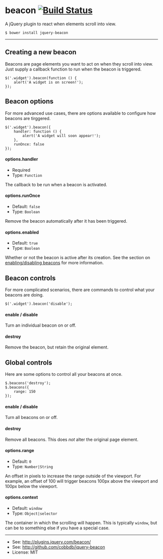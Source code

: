 # beacon [![Build Status](https://travis-ci.org/cobbdb/jquery-beacon.svg)](https://travis-ci.org/cobbdb/jquery-beacon)

A jQuery plugin to react when elements scroll into view.

    $ bower install jquery-beacon

-------------
## Creating a new beacon
Beacons are page elements you want to act on when they scroll into view.
Just supply a callback function to run when the beacon is triggered.

    $('.widget').beacon(function () {
        alert('A widget is on screen!');
    });

## Beacon options
For more advanced use cases, there are options available to configure how beacons are tirggered.

    $('.widget').beacon({
        handler: function () {
            alert('A widget will soon appear!');
        },
        runOnce: false
    });

#### options.handler
* Required
* Type: ```Function```

The callback to be run when a beacon is activated.

#### options.runOnce
* Default: ```false```
* Type: ```Boolean```

Remove the beacon automatically after it has been triggered.

#### options.enabled
* Default: ```true```
* Type: ```Boolean```

Whether or not the beacon is active after its creation. See the section on [enabling/disabling beacons](#con_enable) for more information.

## Beacon controls
For more complicated scenarios, there are commands to control what your beacons are doing.

    $('.widget').beacon('disable');

#### enable / disable <a name="con_enable"></a>
Turn an individual beacon on or off.

#### destroy
Remove the beacon, but retain the original element.

## Global controls
Here are some options to control all your beacons at once.

    $.beacons('destroy');
    $.beacons({
        range: 150
    });

#### enable / disable
Turn all beacons on or off.

#### destroy
Remove all beacons. This does *not* alter the original page element.

#### options.range
* Default: ```0```
* Type: ```Number|String```

An offset in pixels to increase the range outside of the viewport.
For example, an offset of 100 will trigger beacons 100px above the viewport and 100px below the viewport.

#### options.context
* Default: ```window```
* Type: ```Object|selector```

The container in which the scrolling will happen.
This is typically ```window```, but can be to something else if you have a special case.

---------
* See: http://plugins.jquery.com/beacon/
* See: http://github.com/cobbdb/jquery-beacon
* License: MIT
